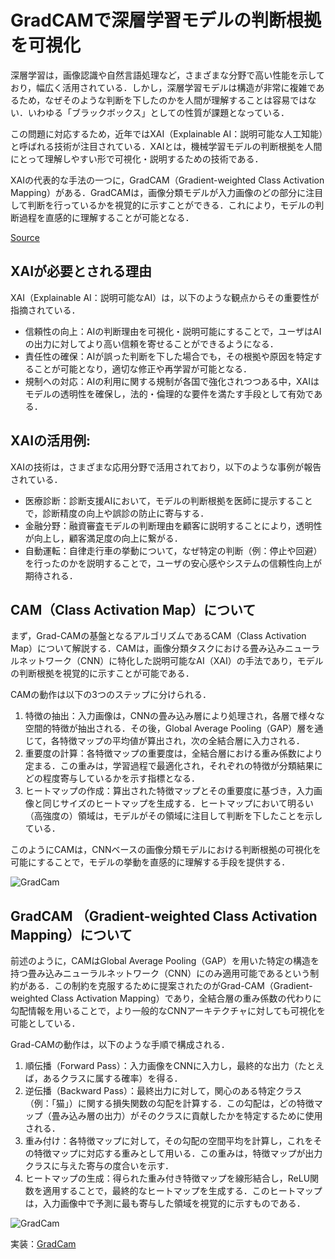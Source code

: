 # GradCAMで深層学習モデルの判断根拠を可視化

深層学習は，画像認識や自然言語処理など，さまざまな分野で高い性能を示しており，幅広く活用されている．しかし，深層学習モデルは構造が非常に複雑であるため，なぜそのような判断を下したのかを人間が理解することは容易ではない．いわゆる「ブラックボックス」としての性質が課題となっている．

この問題に対応するため，近年ではXAI（Explainable AI：説明可能な人工知能）と呼ばれる技術が注目されている．XAIとは，機械学習モデルの判断根拠を人間にとって理解しやすい形で可視化・説明するための技術である．

XAIの代表的な手法の一つに，GradCAM（Gradient-weighted Class Activation Mapping）がある．GradCAMは，画像分類モデルが入力画像のどの部分に注目して判断を行っているかを視覚的に示すことができる．これにより，モデルの判断過程を直感的に理解することが可能となる．

[Source](https://www.codemajin.net/visualize-prediction-of-cnn-with-gradcam/)

## XAIが必要とされる理由
XAI（Explainable AI：説明可能なAI）は，以下のような観点からその重要性が指摘されている．
- 信頼性の向上：AIの判断理由を可視化・説明可能にすることで，ユーザはAIの出力に対してより高い信頼を寄せることができるようになる．
- 責任性の確保：AIが誤った判断を下した場合でも，その根拠や原因を特定することが可能となり，適切な修正や再学習が可能となる．
- 規制への対応：AIの利用に関する規制が各国で強化されつつある中，XAIはモデルの透明性を確保し，法的・倫理的な要件を満たす手段として有効である．

## XAIの活用例:
XAIの技術は，さまざまな応用分野で活用されており，以下のような事例が報告されている．
- 医療診断：診断支援AIにおいて，モデルの判断根拠を医師に提示することで，診断精度の向上や誤診の防止に寄与する．
- 金融分野：融資審査モデルの判断理由を顧客に説明することにより，透明性が向上し，顧客満足度の向上に繋がる．
- 自動運転：自律走行車の挙動について，なぜ特定の判断（例：停止や回避）を行ったのかを説明することで，ユーザの安心感やシステムの信頼性向上が期待される．

## CAM（Class Activation Map）について
まず，Grad-CAMの基盤となるアルゴリズムであるCAM（Class Activation Map）について解説する．CAMは，画像分類タスクにおける畳み込みニューラルネットワーク（CNN）に特化した説明可能なAI（XAI）の手法であり，モデルの判断根拠を視覚的に示すことが可能である．

CAMの動作は以下の3つのステップに分けられる．
1. 特徴の抽出：入力画像は，CNNの畳み込み層により処理され，各層で様々な空間的特徴が抽出される．その後，Global Average Pooling（GAP）層を通じて，各特徴マップの平均値が算出され，次の全結合層に入力される．
2. 重要度の計算：各特徴マップの重要度は，全結合層における重み係数により定まる．この重みは，学習過程で最適化され，それぞれの特徴が分類結果にどの程度寄与しているかを示す指標となる．
3. ヒートマップの作成：算出された特徴マップとその重要度に基づき，入力画像と同じサイズのヒートマップを生成する．ヒートマップにおいて明るい（高強度の）領域は，モデルがその領域に注目して判断を下したことを示している．

このようにCAMは，CNNベースの画像分類モデルにおける判断根拠の可視化を可能にすることで，モデルの挙動を直感的に理解する手段を提供する．

![GradCam](https://www.codemajin.net/wp-content/uploads/2024/12/CAMの原理.png)

## GradCAM （Gradient-weighted Class Activation Mapping）について

前述のように，CAMはGlobal Average Pooling（GAP）を用いた特定の構造を持つ畳み込みニューラルネットワーク（CNN）にのみ適用可能であるという制約がある．この制約を克服するために提案されたのがGrad-CAM（Gradient-weighted Class Activation Mapping）であり，全結合層の重み係数の代わりに勾配情報を用いることで，より一般的なCNNアーキテクチャに対しても可視化を可能としている．

Grad-CAMの動作は，以下のような手順で構成される．
1. 順伝播（Forward Pass）：入力画像をCNNに入力し，最終的な出力（たとえば，あるクラスに属する確率）を得る．
2. 逆伝播（Backward Pass）：最終出力に対して，関心のある特定クラス（例：「猫」）に関する損失関数の勾配を計算する．この勾配は，どの特徴マップ（畳み込み層の出力）がそのクラスに貢献したかを特定するために使用される．
3. 重み付け：各特徴マップに対して，その勾配の空間平均を計算し，これをその特徴マップに対応する重みとして用いる．この重みは，特徴マップが出力クラスに与えた寄与の度合いを示す．
4. ヒートマップの生成：得られた重み付き特徴マップを線形結合し，ReLU関数を適用することで，最終的なヒートマップを生成する．このヒートマップは，入力画像中で予測に最も寄与した領域を視覚的に示すものである．

![GradCam](https://www.codemajin.net/wp-content/uploads/2024/12/Grad-CAMの原理.png)

実装：[GradCam](https://github.com/jacobgil/pytorch-grad-cam)
